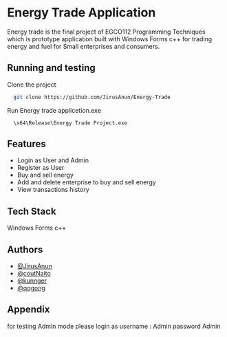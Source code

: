 
# Energy Trade Application

Energy trade is the final project of EGCO112 Programming Techniques which is prototype application built with Windows Forms c++ for trading energy and fuel for Small enterprises and consumers.
## Running and testing 

Clone the project

```bash
  git clone https://github.com/JirusAnun/Energy-Trade
```
Run Energy trade applicetion.exe
```
  \x64\Release\Energy Trade Project.exe
```



## Features

- Login as User and Admin
- Register as User
- Buy and sell energy
- Add and delete enterprise to buy and sell energy
- View transactions history

## Tech Stack

Windows Forms c++


## Authors

- [@JirusAnun](https://github.com/JirusAnun)
- [@coutNaito](https://github.com/coutNaito)
- [@kunnger](https://github.com/kunnger)
- [@qqgong](https://github.com/qqgong)


## Appendix

for testing Admin mode please login as username : Admin password Admin

